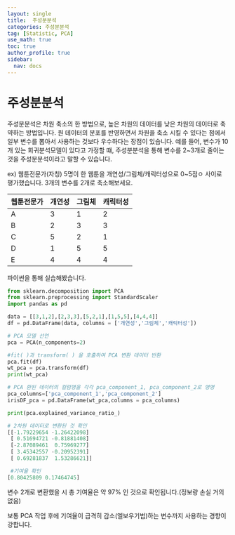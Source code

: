 ```yaml
---
layout: single
title:  주성분분석
categories: 주성분분석
tag: [Statistic, PCA]
use_math: true
toc: true
author_profile: true
sidebar:
  nav: docs
---
```


# 주성분분석

주성분분석은 차원 축소의 한 방법으로, 높은 차원의 데이터를 낮은 차원의 데이터로 축약하는 방법입니다. 원 데이터의 분포를 반영하면서 차원을 축소 시킬 수 있다는 점에서 일부 변수를 뽑아서 사용하는 것보다 우수하다는 장점이 있습니다. 
예를 들어, 변수가 10개 있는 회귀분석모델이 있다고 가정할 떄, 주성분분석을 통해 변수를 2~3개로 줄이는 것을 주성분분석이라고 말할 수 있습니다.

ex) 웹툰전문가(자칭) 5명이 한 웹툰을 개연성/그림체/캐릭터성으로 0~5점ㅇ 사이로 평가했습니다. 3개의 변수를 2개로 축소해보세요. 

|웹툰전문가|개연성|그림체|캐릭터성|
|---|---|---|---|
|A|3|1|2|
|B|2|3|3|
|C|5|2|1|
|D|1|5|5|
|E|4|4|4|

파이썬을 통해 실습해봤습니다.

```python
from sklearn.decomposition import PCA
from sklearn.preprocessing import StandardScaler
import pandas as pd

data = [[3,1,2],[2,3,3],[5,2,1],[1,5,5],[4,4,4]]
df = pd.DataFrame(data, columns = ['개연성','그림체','캐릭터성'])

# PCA 모델 선언
pca = PCA(n_components=2)

#fit( )과 transform( ) 을 호출하여 PCA 변환 데이터 반환
pca.fit(df)
wt_pca = pca.transform(df)
print(wt_pca)

# PCA 환된 데이터의 컬럼명을 각각 pca_component_1, pca_component_2로 명명
pca_columns=['pca_component_1','pca_component_2']
irisDF_pca = pd.DataFrame(wt_pca,columns = pca_columns)

print(pca.explained_variance_ratio_)
```

```python
# 2차원 데이터로 변환된 것 확인
[[-1.79229654 -1.26422098]
 [ 0.51694721 -0.81881408]
 [-2.87089461  0.75969277]
 [ 3.45342557 -0.20952391]
 [ 0.69281837  1.53286621]]

 #기여율 확인
[0.80425809 0.17464745]
```

변수 2개로 변환했을 시 총 기여율은 약 97% 인 것으로 확인됩니다.(정보량 손실 거의 없음)

보통 PCA 작업 후에 기여율이 급격히 감소(엘보우기법)하는 변수까지 사용하는 경향이 강합니다.